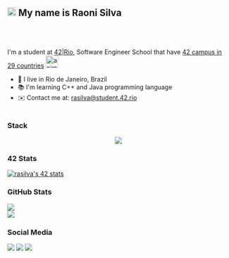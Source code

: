 ## <a href="https://www.animatedimages.org/cat-hello-523.htm"><img src="https://www.animatedimages.org/data/media/523/animated-hello-image-0002.gif" border="0" alt="animated-hello-image-0002" height="20"/></a> My name is Raoni Silva
<div>
<img src="https://www.animatedimages.org/data/media/562/animated-line-image-0429.gif" width="100%" height="02">

<br> <br>I'm a student at [42|Rio](https://42.rio), Software Engineer School that have [42 campus in 29 countries](https://www.42network.org/42-schools/) <a href="https://www.animatedimages.org/cat-world-globes-1667.htm"><img src="https://www.animatedimages.org/data/media/1667/animated-world-globe-image-0039.gif" border="0" alt="animated-world-globe-image-0039" whidth="40" height="28" /></a>
* 📍 I live in Rio de Janeiro, Brazil
* 📚 I'm learning C++ and Java programming language
* ✉️ Contact me at: [rasilva@student.42.rio](mailto:rasilva@student.42.rio)
<img src="https://www.animatedimages.org/data/media/562/animated-line-image-0429.gif" width="100%" height="02">
 
</div>
 

### Stack
<p align="center">
  <a href="https://skillicons.dev">
    <img src="https://skillicons.dev/icons?i=git,c,vim,html,javascript,java,css,bash,cpp,bootstrap,figma&theme=light" />
  </a>
</p>

### 42 Stats
<div>
<a href="https://github.com/JaeSeoKim/badge42"><img src="https://badge42.vercel.app/api/v2/cl31w57uk011409l3prctwdhb/stats?cursusId=21&coalitionId=344" alt="rasilva's 42 stats" /></a>
</div>


### GitHub Stats
<div>
<a href="http://www.github.com/raonieqr"><img src="https://github-readme-streak-stats.herokuapp.com?user=RaoniEQR&theme=tokyonight&date_format=M%20j%5B%2C%20Y%5D" /></a>
 </div>
 
 <div>
  <a href=""http://www.github.com/raonieqr""><img src="https://github-readme-stats.vercel.app/api/top-langs/?username=raonieqr&langs_count=8&layout=compact&theme=tokyonight"/></a>
 </div>
 
 ### Social Media
 
 <div>
  <a href="https://instagram.com/raonieqr" target="_blank"><img src="https://img.shields.io/badge/-Instagram-%23E4405F?style=for-the-badge&logo=instagram&logoColor=white" target="_blank"></a>
  <a href = "mailto:rasilva@student.42.rio"><img src="https://img.shields.io/badge/-Gmail-%23333?style=for-the-badge&logo=gmail&logoColor=white" target="_blank"></a>
  <a href="https://www.linkedin.com/in/raonieqr" target="_blank"><img src="https://img.shields.io/badge/-LinkedIn-%230077B5?style=for-the-badge&logo=linkedin&logoColor=white" target="_blank"></a> 
</div>
